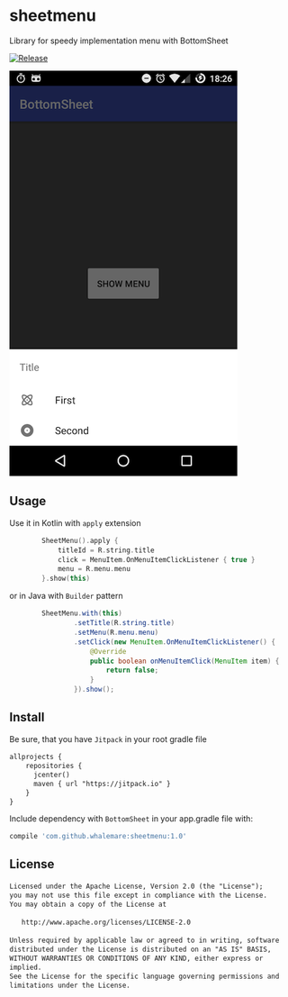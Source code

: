 # sheetmenu
Library for speedy implementation menu with BottomSheet

[![Release](https://jitpack.io/v/whalemare/sheetmenu.svg)](https://jitpack.io/#whalemare/sheetmenu)

![Screenshot](screen-1.png)

Usage
-----

Use it in Kotlin with `apply` extension

```kotlin
        SheetMenu().apply {
            titleId = R.string.title
            click = MenuItem.OnMenuItemClickListener { true }
            menu = R.menu.menu
        }.show(this)
```

or in Java with `Builder` pattern 

```java
        SheetMenu.with(this)
                .setTitle(R.string.title)
                .setMenu(R.menu.menu)
                .setClick(new MenuItem.OnMenuItemClickListener() {
                    @Override
                    public boolean onMenuItemClick(MenuItem item) {
                        return false;
                    }
                }).show();
```

Install
-------

Be sure, that you have `Jitpack` in your root gradle file

```
allprojects {
    repositories {
      jcenter()
      maven { url "https://jitpack.io" }
    }
}
```

Include dependency with `BottomSheet` in your app.gradle file with:

```groovy
compile 'com.github.whalemare:sheetmenu:1.0'
```


License
-------

    Licensed under the Apache License, Version 2.0 (the "License");
    you may not use this file except in compliance with the License.
    You may obtain a copy of the License at

       http://www.apache.org/licenses/LICENSE-2.0

    Unless required by applicable law or agreed to in writing, software
    distributed under the License is distributed on an "AS IS" BASIS,
    WITHOUT WARRANTIES OR CONDITIONS OF ANY KIND, either express or implied.
    See the License for the specific language governing permissions and
    limitations under the License.
